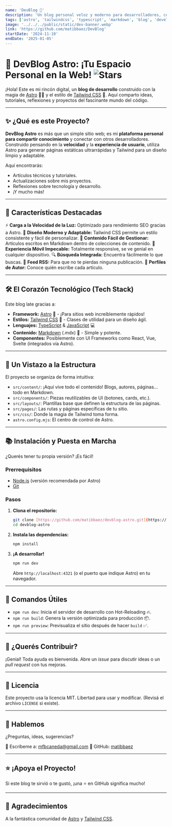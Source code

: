 ```yaml
---
name: 'DevBlog 🚀'
description: 'Un blog personal veloz y moderno para desarrolladores, construido con Astro y Tailwind CSS.'
tags: ['astro', 'tailwindcss', 'typescript', 'markdown', 'blog', 'developer']
image: '../../../public/static/dev-banner.webp' 
link: 'https://github.com/matibbaez/DevBlog' 
startDate: '2024-11-10' 
endDate: '2025-01-05' 
---
```


# 🚀 DevBlog Astro: ¡Tu Espacio Personal en la Web! ![Stars](https://img.shields.io/github/stars/matibbaez/devBlog?style=social)

¡Hola! Este es mi rincón digital, un **blog de desarrollo** construido con la magia de [Astro](https://astro.build/) 🧑‍🚀 y el estilo de [Tailwind CSS](https://tailwindcss.com/) 🎨. Aquí comparto ideas, tutoriales, reflexiones y proyectos del fascinante mundo del código.

---

## ✨ ¿Qué es este Proyecto?

**DevBlog Astro** es más que un simple sitio web; es mi **plataforma personal para compartir conocimiento** y conectar con otros desarrolladores. Construido pensando en la **velocidad** y la **experiencia de usuario**, utiliza Astro para generar páginas estáticas ultrarrápidas y Tailwind para un diseño limpio y adaptable.

Aquí encontrarás:

* Artículos técnicos y tutoriales.
* Actualizaciones sobre mis proyectos.
* Reflexiones sobre tecnología y desarrollo.
* ¡Y mucho más!

---

## 🌟 Características Destacadas

⚡ **Carga a la Velocidad de la Luz:** Optimizado para rendimiento SEO gracias a Astro.
🎨 **Diseño Moderno y Adaptable:** Tailwind CSS permite un estilo consistente y fácil de personalizar.
📝 **Contenido Fácil de Gestionar:** Artículos escritos en Markdown dentro de colecciones de contenido.
📱 **Experiencia Móvil Impecable:** Totalmente responsive, se ve genial en cualquier dispositivo.
🔍 **Búsqueda Integrada:** Encuentra fácilmente lo que buscas.
📰 **Feed RSS:** Para que no te pierdas ninguna publicación.
👤 **Perfiles de Autor:** Conoce quién escribe cada artículo.

---

## 🛠️ El Corazón Tecnológico (Tech Stack)

Este blog late gracias a:

-   **Framework:** [Astro](https://astro.build/) 🚀 - ¡Para sitios web increíblemente rápidos!
-   **Estilos:** [Tailwind CSS](https://tailwindcss.com/) 🎨 - Clases de utilidad para un diseño ágil.
-   **Lenguajes:** [TypeScript](https://www.typescriptlang.org/) & [JavaScript](https://developer.mozilla.org/en-US/docs/Web/JavaScript) 💻
-   **Contenido:** [Markdown](https://www.markdownguide.org/) (.mdx) 📝 - Simple y potente.
-   **Componentes:** Posiblemente con UI Frameworks como React, Vue, Svelte (integrados vía Astro).

---

## 📁 Un Vistazo a la Estructura

El proyecto se organiza de forma intuitiva:

* `src/content/`: ¡Aquí vive todo el contenido! Blogs, autores, páginas... todo en Markdown.
* `src/components/`: Piezas reutilizables de UI (botones, cards, etc.).
* `src/layouts/`: Plantillas base que definen la estructura de las páginas.
* `src/pages/`: Las rutas y páginas específicas de tu sitio.
* `src/css/`: Donde la magia de Tailwind toma forma.
* `astro.config.mjs`: El centro de control de Astro.

---

## 📚 Instalación y Puesta en Marcha

¿Querés tener tu propia versión? ¡Es fácil!

### Prerrequisitos

* [Node.js](https://nodejs.org/) (versión recomendada por Astro)
* [Git](https://git-scm.com/)

### Pasos

1.  **Clona el repositorio:**
    ```bash
    git clone [https://github.com/matibbaez/devblog-astro.git](https://github.com/matibbaez/devBlog.git) 
    cd devblog-astro 
    ```
2.  **Instala las dependencias:**
    ```bash
    npm install
    ```
3.  **¡A desarrollar!**
    ```bash
    npm run dev
    ```
    Abre `http://localhost:4321` (o el puerto que indique Astro) en tu navegador.

---

## 🎯 Comandos Útiles

* `npm run dev`: Inicia el servidor de desarrollo con Hot-Reloading 🔥.
* `npm run build`: Genera la versión optimizada para producción 📦.
* `npm run preview`: Previsualiza el sitio después de hacer `build` ✅.

---

## 🤝 ¿Querés Contribuir?

¡Genial! Toda ayuda es bienvenida. Abre un *issue* para discutir ideas o un *pull request* con tus mejoras.

---

## 📄 Licencia

Este proyecto usa la licencia MIT. Libertad para usar y modificar. (Revisá el archivo `LICENSE` si existe).

---

## 💬 Hablemos

¿Preguntas, ideas, sugerencias?

📧 Escríbeme a: [mfbcaneda@gmail.com](mailto:mfbcaneda@gmail.com)
🔗 GitHub: [matibbaez](https://github.com/matibbaez)

---

## ⭐ ¡Apoya el Proyecto!

Si este blog te sirvió o te gustó, ¡una ⭐ en GitHub significa mucho!

---

## 🙏 Agradecimientos

A la fantástica comunidad de [Astro](https://astro.build/) y [Tailwind CSS](https://tailwindcss.com/).